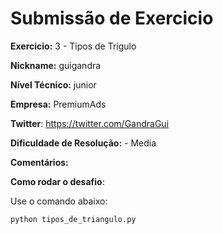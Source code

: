 # Submissão de Exercicio

**Exercicio:** 3 - Tipos de Trigulo

**Nickname:** guigandra

**Nível Técnico:** junior

**Empresa:** PremiumAds

**Twitter**: https://twitter.com/GandraGui

**Dificuldade de Resolução:** - Media

**Comentários:**

**Como rodar o desafio**: 

Use o comando abaixo: 
```bash
python tipos_de_triangulo.py
```
